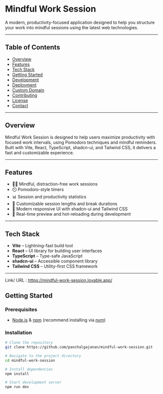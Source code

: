 # Mindful Work Session

A modern, productivity-focused application designed to help you structure your work into mindful sessions using the latest web technologies.

---

## Table of Contents

- [Overview](#overview)
- [Features](#features)
- [Tech Stack](#tech-stack)
- [Getting Started](#getting-started)
- [Development](#development)
- [Deployment](#deployment)
- [Custom Domain](#custom-domain)
- [Contributing](#contributing)
- [License](#license)
- [Contact](#contact)

---

## Overview

Mindful Work Session is designed to help users maximize productivity with focused work intervals, using Pomodoro techniques and mindful reminders. Built with Vite, React, TypeScript, shadcn-ui, and Tailwind CSS, it delivers a fast and customizable experience.

---

## Features

- 🧘‍♂️ Mindful, distraction-free work sessions
- ⏲️ Pomodoro-style timers
- 📊 Session and productivity statistics
- 📝 Customizable session lengths and break durations
- 🎨 Modern responsive UI with shadcn-ui and Tailwind CSS
- 🔄 Real-time preview and hot-reloading during development

---

## Tech Stack

- **Vite** – Lightning-fast build tool
- **React** – UI library for building user interfaces
- **TypeScript** – Type-safe JavaScript
- **shadcn-ui** – Accessible component library
- **Tailwind CSS** – Utility-first CSS framework

---
Link/ URL : https://mindful-work-session.lovable.app/
## Getting Started

### Prerequisites

- [Node.js](https://nodejs.org/) & [npm](https://www.npmjs.com/) (recommend installing via [nvm](https://github.com/nvm-sh/nvm#installing-and-updating))

### Installation

```sh
# Clone the repository
git clone https://github.com/panchalgajanan/mindful-work-session.git

# Navigate to the project directory
cd mindful-work-session

# Install dependencies
npm install

# Start development server
npm run dev
